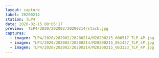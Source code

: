 ```yaml
---
layout: capture
label: 20200214
station: TLP4
date: 2020-02-15 00:05:17
preview:  TLP4/2020/202002/20200214/stack.jpg
capturas:
  - imagem: TLP4/2020/202002/20200214/M20200215_000517_TLP_4P.jpg
  - imagem: TLP4/2020/202002/20200214/M20200215_051437_TLP_4P.jpg
  - imagem: TLP4/2020/202002/20200214/M20200215_063323_TLP_4P.jpg
---
```

